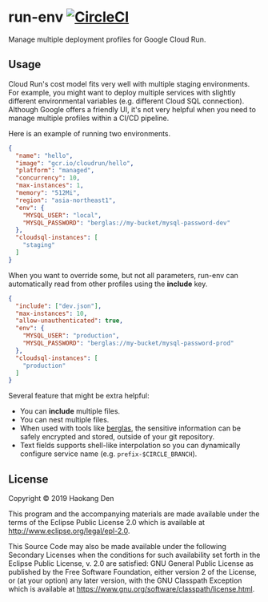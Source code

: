 # run-env [![CircleCI](https://circleci.com/gh/hden/run-env/tree/master.svg?style=svg)](https://circleci.com/gh/hden/run-env/tree/master)

Manage multiple deployment profiles for Google Cloud Run.

## Usage

Cloud Run's cost model fits very well with multiple staging environments.
For example, you might want to deploy multiple services with slightly different
environmental variables (e.g. different Cloud SQL connection). Although Google
offers a friendly UI, it's not very helpful when you need to manage multiple
profiles within a CI/CD pipeline.

Here is an example of running two environments.

```dev.json
{
  "name": "hello",
  "image": "gcr.io/cloudrun/hello",
  "platform": "managed",
  "concurrency": 10,
  "max-instances": 1,
  "memory": "512Mi",
  "region": "asia-northeast1",
  "env": {
    "MYSQL_USER": "local",
    "MYSQL_PASSWORD": "berglas://my-bucket/mysql-password-dev"
  },
  "cloudsql-instances": [
    "staging"
  ]
}
```

When you want to override some, but not all parameters, run-env can automatically
read from other profiles using the **include** key.

```prod.json
{
  "include": ["dev.json"],
  "max-instances": 10,
  "allow-unauthenticated": true,
  "env": {
    "MYSQL_USER": "production",
    "MYSQL_PASSWORD": "berglas://my-bucket/mysql-password-prod"
  },
  "cloudsql-instances": [
    "production"
  ]
}
```

Several feature that might be extra helpful:

* You can **include** multiple files.
* You can nest multiple files.
* When used with tools like [berglas](https://github.com/GoogleCloudPlatform/berglas), the sensitive information can be safely encrypted and stored, outside of your git repository.
* Text fields supports shell-like interpolation so you can dynamically configure service name (e.g. `prefix-$CIRCLE_BRANCH`).

## License

Copyright © 2019 Haokang Den

This program and the accompanying materials are made available under the
terms of the Eclipse Public License 2.0 which is available at
http://www.eclipse.org/legal/epl-2.0.

This Source Code may also be made available under the following Secondary
Licenses when the conditions for such availability set forth in the Eclipse
Public License, v. 2.0 are satisfied: GNU General Public License as published by
the Free Software Foundation, either version 2 of the License, or (at your
option) any later version, with the GNU Classpath Exception which is available
at https://www.gnu.org/software/classpath/license.html.
